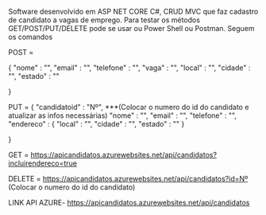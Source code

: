 Software desenvolvido em ASP NET CORE C#, CRUD MVC que faz cadastro de candidato a vagas de emprego. Para testar os métodos GET/POST/PUT/DELETE pode se usar ou Power Shell ou Postman. 
 Seguem os comandos

POST =

{
    "nome" : "",
    "email" : "",
    "telefone" : "",
    "vaga" : "",
    "local" : "",
    "cidade" : "",
    "estado" : ""

}

PUT = 
{
    "candidatoid" : "Nº", ***(Colocar o numero do id do candidato e atualizar as infos necessárias)
    "nome" : "",
    "email" : "",
    "telefone" : "",
    "endereco" : {
    "local" : "",
    "cidade" : "",
    "estado" : ""
    }

}

GET = https://apicandidatos.azurewebsites.net/api/candidatos?incluirendereco=true

DELETE = https://apicandidatos.azurewebsites.net/api/candidatos?id=Nº (Colocar o numero do id do candidato)

LINK API AZURE-
https://apicandidatos.azurewebsites.net/api/candidatos


